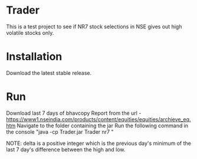 # Trader
This is a test project to see if NR7 stock selections in NSE gives out high volatile stocks only.

# Installation
Download the latest stable release. 

# Run
Download last 7 days of bhavcopy Report from the url - https://www1.nseindia.com/products/content/equities/equities/archieve_eq.htm
Navigate to the folder containing the jar
Run the following command in the console "java -cp Trader.jar Trader nr7 <baseDir containing bhavcopy reports> <delta>"

NOTE: delta is a positive integer which is the previous day's minimum of the last 7 day's difference between the high and low.
